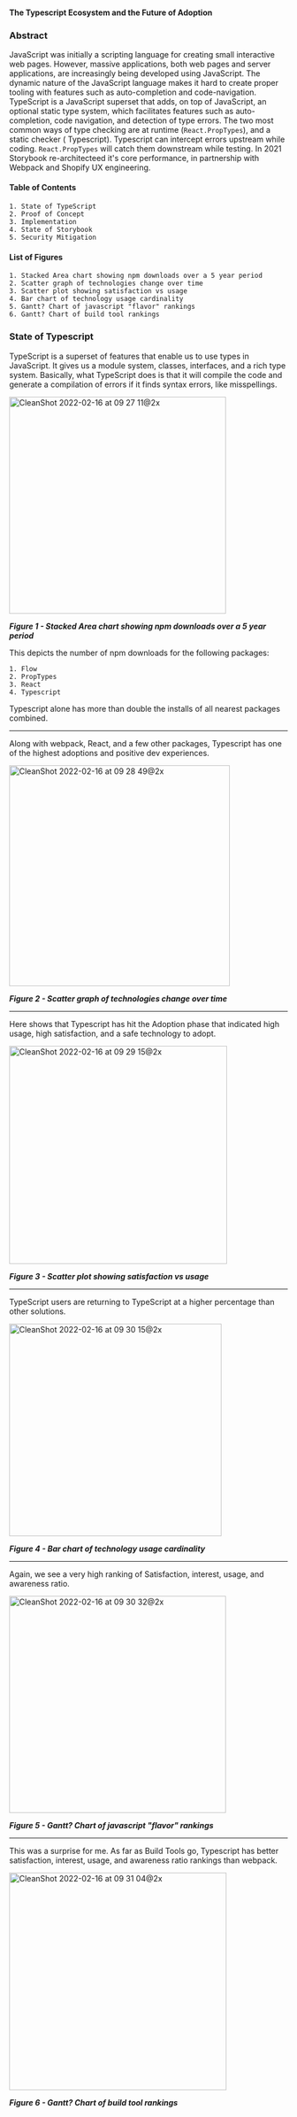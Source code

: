 #### The Typescript Ecosystem and the Future of Adoption

### Abstract
JavaScript was initially a scripting language for creating small interactive web pages. However, massive applications, both web pages and server applications, are increasingly being developed using JavaScript. The dynamic nature of the JavaScript language makes it hard to create proper tooling with features such as auto-completion and code-navigation. TypeScript is a JavaScript superset that adds, on top of JavaScript, an optional static type system, which facilitates features such as auto-completion, code navigation, and detection of type errors. 
The two most common ways of type checking are at runtime (`React.PropTypes`), and a static checker ( Typescript). Typescript can intercept errors upstream while coding. `React.PropTypes` will catch them downstream while testing. 
In 2021  Storybook re-architecteed it's core performance, in partnership with Webpack and Shopify UX engineering. 

#### Table of Contents
	1. State of TypeScript
	2. Proof of Concept
	3. Implementation
	4. State of Storybook
	5. Security Mitigation
	

#### List of Figures
	1. Stacked Area chart showing npm downloads over a 5 year period
	2. Scatter graph of technologies change over time
	3. Scatter plot showing satisfaction vs usage
	4. Bar chart of technology usage cardinality
	5. Gantt? Chart of javascript "flavor" rankings
	6. Gantt? Chart of build tool rankings

	
### State of Typescript

TypeScript is a superset of features that enable us to use types in JavaScript. It gives us a module system, classes, interfaces, and a rich type system.
Basically, what TypeScript does is that it will compile the code and generate a compilation of errors if it finds syntax errors, like misspellings.

<img width="392" alt="CleanShot 2022-02-16 at 09 27 11@2x" src="https://user-images.githubusercontent.com/17182194/154310817-53b64ccb-2598-431c-b1cc-95c470cc0739.png">

_**Figure 1 - Stacked Area chart showing npm downloads over a 5 year period**_

This depicts the number of npm downloads for the following packages:

	1. Flow
	2. PropTypes
	3. React
	4. Typescript
	
Typescript alone has more than double the installs of all nearest packages combined.

*****

Along with webpack, React, and a few other packages, Typescript has one of the highest adoptions and positive dev experiences.

<img width="399" alt="CleanShot 2022-02-16 at 09 28 49@2x" src="https://user-images.githubusercontent.com/17182194/154310925-00f0d024-b227-47b2-ae6c-63ecc9f4631b.png">

_**Figure 2 - Scatter graph of technologies change over time**_

*****

Here shows that Typescript has hit the Adoption phase that indicated high usage, high satisfaction, and a safe technology to adopt.


<img width="394" alt="CleanShot 2022-02-16 at 09 29 15@2x" src="https://user-images.githubusercontent.com/17182194/154311135-a9ff604f-a178-4941-8767-158855f27ae6.png">

_**Figure 3 - Scatter plot showing satisfaction vs usage**_

---

TypeScript users are returning to TypeScript at a higher percentage than other solutions.

<img width="384" alt="CleanShot 2022-02-16 at 09 30 15@2x" src="https://user-images.githubusercontent.com/17182194/154311185-508d6bec-a7f4-4e29-9c4f-167d886c351c.png">

_**Figure 4 - Bar chart of technology usage cardinality**_

---

Again, we see a very high ranking of Satisfaction, interest, usage, and awareness ratio.

<img width="392" alt="CleanShot 2022-02-16 at 09 30 32@2x" src="https://user-images.githubusercontent.com/17182194/154311270-5c645f04-b57c-4309-b987-13d424fb062f.png">

_**Figure 5 - Gantt? Chart of javascript "flavor" rankings**_

---

This was a surprise for me. As far as Build Tools go, Typescript has better satisfaction, interest, usage, and awareness ratio rankings than webpack.

<img width="393" alt="CleanShot 2022-02-16 at 09 31 04@2x" src="https://user-images.githubusercontent.com/17182194/154311324-1384f8b8-0490-4509-90e0-9fbb132b6da9.png">

_**Figure 6 - Gantt? Chart of build tool rankings**_
